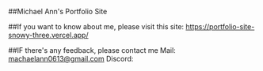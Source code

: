 ##Michael Ann's Portfolio Site

##If you want to know about me, please visit this site: https://portfolio-site-snowy-three.vercel.app/

##IF there's any feedback, please contact me
    Mail: machaelann0613@gmail.com
    Discord: 